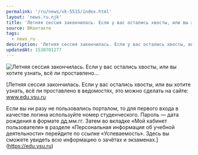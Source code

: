 ```yaml
---
permalink: '/ru/news/vk-5515/index.html'
layout: 'news.ru.njk'
title: 'Летняя сессия закончилась. Если у вас остались хвосты, или вы хотите узнать, всё ли проставлено…'
source: ВКонтакте
tags:
  - news_ru
description: 'Летняя сессия закончилась. Если у вас остались хвосты, или вы хотите узнать, всё ли проставлено…'
updatedAt: 1530701277
---
```

![Летняя сессия закончилась. Если у вас остались хвосты, или вы хотите узнать, всё ли проставлено…](https://sun9-74.userapi.com/c845420/v845420366/9015e/mZo53tE9pIU.jpg)

[Летняя сессия закончилась. Если у вас остались хвосты, или вы хотите узнать, всё ли проставлено в ведомостях, это можно сделать на сайте: www.edu.vsu.ru 
 
Если вы ни разу не пользовались порталом, то для первого входа в качестве логина используйте номер студенческого. Пароль — дата рождения в формате дд.мм.гг. Затем во вкладке «Мой кабинет пользователя» в разделе «Персональная информация об учебной деятельности» перейдите по ссылке «Успеваемость». Здесь вы сможете увидеть всю информацию о зачётах и экзаменах.](https://edu.vsu.ru)
